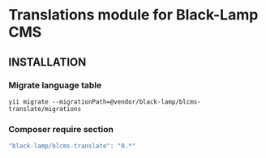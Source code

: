 Translations module for Black-Lamp CMS
======================================

INSTALLATION
------------

### Migrate language table

	yii migrate --migrationPath=@vendor/black-lamp/blcms-translate/migrations

### Composer require section
```javascript
"black-lamp/blcms-translate": "0.*"
```

